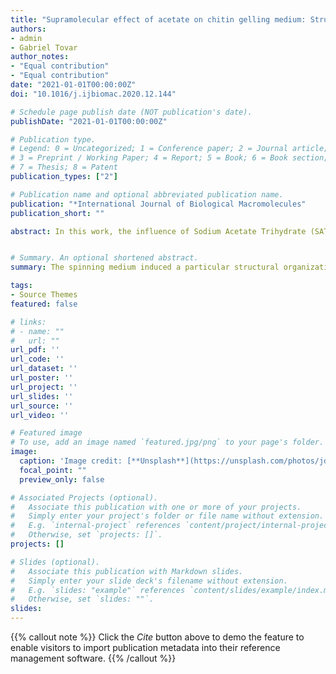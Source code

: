```yaml
---
title: "Supramolecular effect of acetate on chitin gelling medium: Structural properties and protein interaction"
authors:
- admin
- Gabriel Tovar
author_notes:
- "Equal contribution"
- "Equal contribution"
date: "2021-01-01T00:00:00Z"
doi: "10.1016/j.ijbiomac.2020.12.144"

# Schedule page publish date (NOT publication's date).
publishDate: "2021-01-01T00:00:00Z"

# Publication type.
# Legend: 0 = Uncategorized; 1 = Conference paper; 2 = Journal article;
# 3 = Preprint / Working Paper; 4 = Report; 5 = Book; 6 = Book section;
# 7 = Thesis; 8 = Patent
publication_types: ["2"]

# Publication name and optional abbreviated publication name.
publication: "*International Journal of Biological Macromolecules"
publication_short: ""

abstract: In this work, the influence of Sodium Acetate Trihydrate (SAT) on the gelling stage of a chitin hydrogel was studied. Characterization techniques, such as FTIR, Raman, solid-state NMR, Dielectric Spectroscopy, Small-angle X-ray scattering (SAXS), Wide-angle X-ray scattering (WAXS), and X-ray diffraction (XRD) were used to study the effect of SAT on the micro and nanostructure of the material in the wet, dry and freeze-dried states. It was demonstrated that the amount of SAT in the gelling solution can induce a variation in the supramolecular interaction among the polysaccharide chains, which leads to a change in the structural characteristics. In addition, it was observed that the polymer-water interactions are also altered by this structural ordering. Also, the affinity interaction with lysozyme was evaluated and an influence on the adsorption capacity was evidenced with the use of SAT. This could be an advance for biotechnological, biomedical, and food applications.


# Summary. An optional shortened abstract.
summary: The spinning medium induced a particular structural organization on chitin.

tags:
- Source Themes
featured: false

# links:
# - name: ""
#   url: ""
url_pdf: ''
url_code: ''
url_dataset: ''
url_poster: ''
url_project: ''
url_slides: ''
url_source: ''
url_video: ''

# Featured image
# To use, add an image named `featured.jpg/png` to your page's folder. 
image:
  caption: 'Image credit: [**Unsplash**](https://unsplash.com/photos/jdD8gXaTZsc)'
  focal_point: ""
  preview_only: false

# Associated Projects (optional).
#   Associate this publication with one or more of your projects.
#   Simply enter your project's folder or file name without extension.
#   E.g. `internal-project` references `content/project/internal-project/index.md`.
#   Otherwise, set `projects: []`.
projects: []

# Slides (optional).
#   Associate this publication with Markdown slides.
#   Simply enter your slide deck's filename without extension.
#   E.g. `slides: "example"` references `content/slides/example/index.md`.
#   Otherwise, set `slides: ""`.
slides:
---
```


{{% callout note %}}
Click the *Cite* button above to demo the feature to enable visitors to import publication metadata into their reference management software.
{{% /callout %}}


